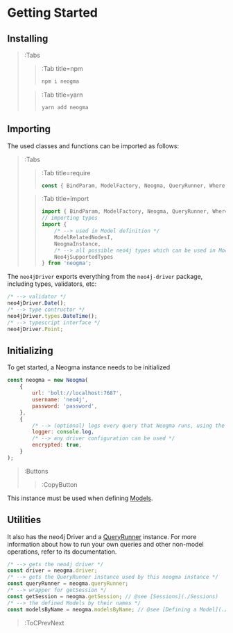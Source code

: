 # Getting Started

## Installing

> :Tabs
> > :Tab title=npm
> > ```bash
> > npm i neogma
> > ```
>
> > :Tab title=yarn
> > ```bash
> > yarn add neogma
> > ```
## Importing

The used classes and functions can be imported as follows:

> :Tabs
> > :Tab title=require
> > ```js
> > const { BindParam, ModelFactory, Neogma, QueryRunner, Where, getSession, getResultProperties, neo4jDriver } = require('neogma');
> > ```
>
> > :Tab title=import
> > ```ts
> > import { BindParam, ModelFactory, Neogma, QueryRunner, Where, getSession, getResultProperties, neo4jDriver } from 'neogma';
> > // importing types
> > import { 
> >     /* --> used in Model definition */
> >     ModelRelatedNodesI, 
> >     NeogmaInstance, 
> >     /* --> all possible neo4j types which can be used in Models */
> >     Neo4jSupportedTypes 
> > } from 'neogma';
> > ```

The `neo4jDriver` exports everything from the `neo4j-driver` package, including types, validators, etc:
```js
/* --> validator */
neo4jDriver.Date();
/* --> type contructor */
neo4jDriver.types.DateTime();
/* --> typescript interface */
neo4jDriver.Point;
```

## Initializing
To get started, a Neogma instance needs to be initialized
```js
const neogma = new Neogma(
    {
        url: 'bolt://localhost:7687',
        username: 'neo4j',
        password: 'password',
    },
    {
        /* --> (optional) logs every query that Neogma runs, using the given function */
        logger: console.log, 
        /* --> any driver configuration can be used */
        encrypted: true,
    }
);
```
> :Buttons
> > :CopyButton

This instance must be used when defining [Models](./Models/Overview).

## Utilities
It also has the neo4j Driver and a [QueryRunner](./QueryRunner/Overview) instance. For more information about how to run your own queries and other non-model operations, refer to its documentation.

```js
/* --> gets the neo4j driver */
const driver = neogma.driver;
/* --> gets the QueryRunner instance used by this neogma instance */
const queryRunner = neogma.queryRunner;
/* --> wrapper for getSession */
const getSession = neogma.getSession; // @see [Sessions](./Sessions)
/* --> the defined Models by their names */
const modelsByName = neogma.modelsByName; // @see [Defining a Model](./Models/Defining-a-Model)
```

> :ToCPrevNext